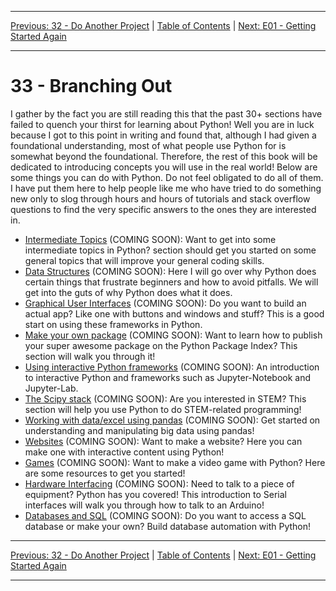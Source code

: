 <!-- Navigation -->

---

[Previous: 32 - Do Another Project](./32-Do-Another-Project.md) | [Table of Contents](./00-Table-of-Contents.md) | [Next: E01 - Getting Started Again](./E01-Getting-Started-Again.md)

---
<!-- End Navigation -->

# 33 - Branching Out

I gather by the fact you are still reading this that the past 30+ sections have failed to quench your thirst for learning about Python! Well you are in luck because I got to this point in writing and found that, although I had given a foundational understanding, most of what people use Python for is somewhat beyond the foundational. Therefore, the rest of this book will be dedicated to introducing concepts you will use in the real world! Below are some things you can do with Python. Do not feel obligated to do all of them. I have put them here to help people like me who have tried to do something new only to slog through hours and hours of tutorials and stack overflow questions to find the very specific answers to the ones they are interested in.

- [Intermediate Topics]() (COMING SOON): Want to get into some intermediate topics in Python? section should get you started on some general topics that will improve your general coding skills.
- [Data Structures]() (COMING SOON): Here I will go over why Python does certain things that frustrate beginners and how to avoid pitfalls. We will get into the guts of why Python does what it does.
- [Graphical User Interfaces]() (COMING SOON): Do you want to build an actual app? Like one with buttons and windows and stuff? This is a good start on using these frameworks in Python.
- [Make your own package]() (COMING SOON): Want to learn how to publish your super awesome package on the Python Package Index? This section will walk you through it!
- [Using interactive Python frameworks]() (COMING SOON): An introduction to interactive Python and frameworks such as Jupyter-Notebook and Jupyter-Lab.
- [The Scipy stack]() (COMING SOON): Are you interested in STEM? This section will help you use Python to do STEM-related programming! 
- [Working with data/excel using pandas]() (COMING SOON): Get started on understanding and manipulating big data using pandas!
- [Websites]() (COMING SOON): Want to make a website? Here you can make one with interactive content using Python!
- [Games]() (COMING SOON): Want to make a video game with Python? Here are some resources to get you started!
- [Hardware Interfacing]() (COMING SOON): Need to talk to a piece of equipment? Python has you covered! This introduction to Serial interfaces will walk you through how to talk to an Arduino!
- [Databases and SQL]() (COMING SOON): Do you want to access a SQL database or make your own? Build database automation with Python!

<!-- Navigation -->

---

[Previous: 32 - Do Another Project](./32-Do-Another-Project.md) | [Table of Contents](./00-Table-of-Contents.md) | [Next: E01 - Getting Started Again](./E01-Getting-Started-Again.md)

---
<!-- End Navigation -->

